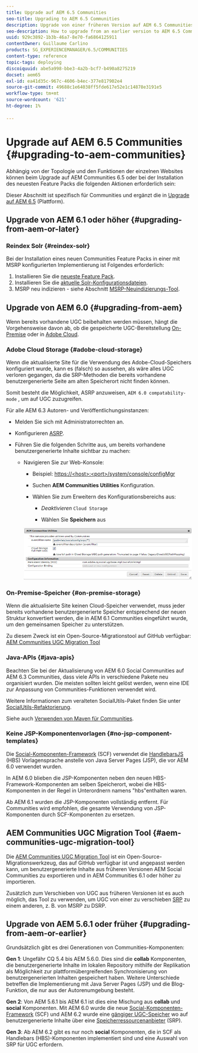 ```yaml
---
title: Upgrade auf AEM 6.5 Communities
seo-title: Upgrading to AEM 6.5 Communities
description: Upgrade von einer früheren Version auf AEM 6.5 Communities
seo-description: How to upgrade from an earlier version to AEM 6.5 Communities
uuid: 929c3892-1b3b-46a7-8e70-fa6864125911
contentOwner: Guillaume Carlino
products: SG_EXPERIENCEMANAGER/6.5/COMMUNITIES
content-type: reference
topic-tags: deploying
discoiquuid: abe5a998-bbe3-4a2b-bcf7-b490a8275219
docset: aem65
exl-id: ea41d35c-967c-4606-b4ec-377e817902e4
source-git-commit: 49688c1e64038ff5fde617e52e1c14878e3191e5
workflow-type: tm+mt
source-wordcount: '621'
ht-degree: 1%

---
```


# Upgrade auf AEM 6.5 Communities {#upgrading-to-aem-communities}

Abhängig von der Topologie und den Funktionen der einzelnen Websites können beim Upgrade auf AEM Communities 6.5 oder bei der Installation des neuesten Feature Packs die folgenden Aktionen erforderlich sein:

Dieser Abschnitt ist spezifisch für Communities und ergänzt die in [Upgrade auf AEM 6.5](/help/sites-deploying/upgrade.md) (Plattform).

## Upgrade von AEM 6.1 oder höher {#upgrading-from-aem-or-later}

### Reindex Solr {#reindex-solr}

Bei der Installation eines neuen Communities Feature Packs in einer mit MSRP konfigurierten Implementierung ist Folgendes erforderlich:

1. Installieren Sie die [neueste Feature Pack](/help/communities/deploy-communities.md#latestfeaturepack).
1. Installieren Sie die [aktuelle Solr-Konfigurationsdateien](/help/communities/msrp.md#upgrading).
1. MSRP neu indizieren - siehe Abschnitt [MSRP-Neuindizierungs-Tool](/help/communities/msrp.md#msrp-reindex-tool).

## Upgrade von AEM 6.0 {#upgrading-from-aem}

Wenn bereits vorhandene UGC beibehalten werden müssen, hängt die Vorgehensweise davon ab, ob die gespeicherte UGC-Bereitstellung [On-Premise](#on-premise-storage) oder in [Adobe Cloud](#adobe-cloud-storage).

### Adobe Cloud Storage {#adobe-cloud-storage}

Wenn die aktualisierte Site für die Verwendung des Adobe-Cloud-Speichers konfiguriert wurde, kann es (falsch) so aussehen, als wäre alles UGC verloren gegangen, da die SRP-Methoden die bereits vorhandene benutzergenerierte Seite am alten Speicherort nicht finden können.

Somit besteht die Möglichkeit, ASRP anzuweisen, `AEM 6.0 compatability-mode` , um auf UGC zuzugreifen.

Für alle AEM 6.3 Autoren- und Veröffentlichungsinstanzen:

* Melden Sie sich mit Administratorrechten an.
* Konfigurieren [ASRP](/help/communities/asrp.md).
* Führen Sie die folgenden Schritte aus, um bereits vorhandene benutzergenerierte Inhalte sichtbar zu machen:

   * Navigieren Sie zur Web-Konsole:

      * Beispiel: [https://&lt;host>:&lt;port>/system/console/configMgr](https://localhost:4502/system/console/configMgr)

      * Suchen **AEM Communities Utilities** Konfiguration.
      * Wählen Sie zum Erweitern des Konfigurationsbereichs aus:

         * *Deaktivieren* `Cloud Storage`

         * Wählen Sie **Speichern** aus

     ![utilities](assets/utilities.png)

### On-Premise-Speicher {#on-premise-storage}

Wenn die aktualisierte Site keinen Cloud-Speicher verwendet, muss jeder bereits vorhandene benutzergenerierte Speicher entsprechend der neuen Struktur konvertiert werden, die in AEM 6.1 Communities eingeführt wurde, um den gemeinsamen Speicher zu unterstützen.

Zu diesem Zweck ist ein Open-Source-Migrationstool auf GitHub verfügbar:
[AEM Communities UGC Migration Tool](https://github.com/Adobe-Marketing-Cloud/communities-ugc-migration)

### Java-APIs {#java-apis}

Beachten Sie bei der Aktualisierung von AEM 6.0 Social Communities auf AEM 6.3 Communities, dass viele APIs in verschiedene Pakete neu organisiert wurden. Die meisten sollten leicht gelöst werden, wenn eine IDE zur Anpassung von Communities-Funktionen verwendet wird.

Weitere Informationen zum veralteten SocialUtils-Paket finden Sie unter [SocialUtils-Refaktorierung](/help/communities/socialutils.md).

Siehe auch [Verwenden von Maven für Communities](/help/communities/maven.md).

### Keine JSP-Komponentenvorlagen {#no-jsp-component-templates}

Die [Social-Komponenten-Framework](/help/communities/scf.md) (SCF) verwendet die [HandlebarsJS](https://handlebarsjs.com/) (HBS) Vorlagensprache anstelle von Java Server Pages (JSP), die vor AEM 6.0 verwendet wurden.

In AEM 6.0 blieben die JSP-Komponenten neben den neuen HBS-Framework-Komponenten am selben Speicherort, wobei die HBS-Komponenten in der Regel in Unterordnern namens &quot;hbs&quot;enthalten waren.

Ab AEM 6.1 wurden die JSP-Komponenten vollständig entfernt. Für Communities wird empfohlen, die gesamte Verwendung von JSP-Komponenten durch SCF-Komponenten zu ersetzen.

## AEM Communities UGC Migration Tool {#aem-communities-ugc-migration-tool}

Die [AEM Communities UGC Migration Tool](https://github.com/Adobe-Marketing-Cloud/communities-ugc-migration) ist ein Open-Source-Migrationswerkzeug, das auf GitHub verfügbar ist und angepasst werden kann, um benutzergenerierte Inhalte aus früheren Versionen AEM Social Communities zu exportieren und in AEM Communities 6.1 oder höher zu importieren.

Zusätzlich zum Verschieben von UGC aus früheren Versionen ist es auch möglich, das Tool zu verwenden, um UGC von einer zu verschieben [SRP](/help/communities/working-with-srp.md) zu einem anderen, z. B. von MSRP zu DSRP.

## Upgrade von AEM 5.6.1 oder früher {#upgrading-from-aem-or-earlier}

Grundsätzlich gibt es drei Generationen von Communities-Komponenten:

**Gen 1**: Ungefähr CQ 5.4 bis AEM 5.6.0. Dies sind die **collab** Komponenten, die benutzergenerierte Inhalte im lokalen Repository mithilfe der Replikation als Möglichkeit zur plattformübergreifenden Synchronisierung von benutzergenerierten Inhalten gespeichert haben. Weitere Unterschiede betreffen die Implementierung mit Java Server Pages (JSP) und die Blog-Funktion, die nur aus der Autorenumgebung besteht.

**Gen 2**: Von AEM 5.6.1 bis AEM 6.1 ist dies eine Mischung aus **collab** und **social** Komponenten. Mit AEM 6.0 wurde die neue [Social-Komponenten-Framework](/help/communities/scf.md) (SCF) und AEM 6.2 wurde eine [gängiger UGC-Speicher](/help/communities/working-with-srp.md) wo auf benutzergenerierte Inhalte über eine [Speicherressourcenanbieter](/help/communities/srp.md) (SRP).

**Gen 3**: Ab AEM 6.2 gibt es nur noch **social** Komponenten, die in SCF als Handlebars (HBS)-Komponenten implementiert sind und eine Auswahl von SRP für UGC erfordern.
